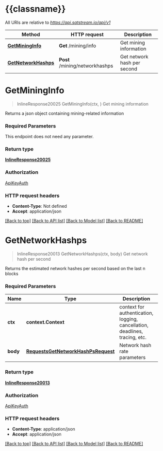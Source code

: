 # {{classname}}

All URIs are relative to *https://api.satstream.io/api/v1*

Method | HTTP request | Description
------------- | ------------- | -------------
[**GetMiningInfo**](MiningApi.md#GetMiningInfo) | **Get** /mining/info | Get mining information
[**GetNetworkHashps**](MiningApi.md#GetNetworkHashps) | **Post** /mining/networkhashps | Get network hash per second

# **GetMiningInfo**
> InlineResponse20025 GetMiningInfo(ctx, )
Get mining information

Returns a json object containing mining-related information

### Required Parameters
This endpoint does not need any parameter.

### Return type

[**InlineResponse20025**](inline_response_200_25.md)

### Authorization

[ApiKeyAuth](../README.md#ApiKeyAuth)

### HTTP request headers

 - **Content-Type**: Not defined
 - **Accept**: application/json

[[Back to top]](#) [[Back to API list]](../README.md#documentation-for-api-endpoints) [[Back to Model list]](../README.md#documentation-for-models) [[Back to README]](../README.md)

# **GetNetworkHashps**
> InlineResponse20013 GetNetworkHashps(ctx, body)
Get network hash per second

Returns the estimated network hashes per second based on the last n blocks

### Required Parameters

Name | Type | Description  | Notes
------------- | ------------- | ------------- | -------------
 **ctx** | **context.Context** | context for authentication, logging, cancellation, deadlines, tracing, etc.
  **body** | [**RequestsGetNetworkHashPsRequest**](RequestsGetNetworkHashPsRequest.md)| Network hash rate parameters | 

### Return type

[**InlineResponse20013**](inline_response_200_13.md)

### Authorization

[ApiKeyAuth](../README.md#ApiKeyAuth)

### HTTP request headers

 - **Content-Type**: application/json
 - **Accept**: application/json

[[Back to top]](#) [[Back to API list]](../README.md#documentation-for-api-endpoints) [[Back to Model list]](../README.md#documentation-for-models) [[Back to README]](../README.md)

